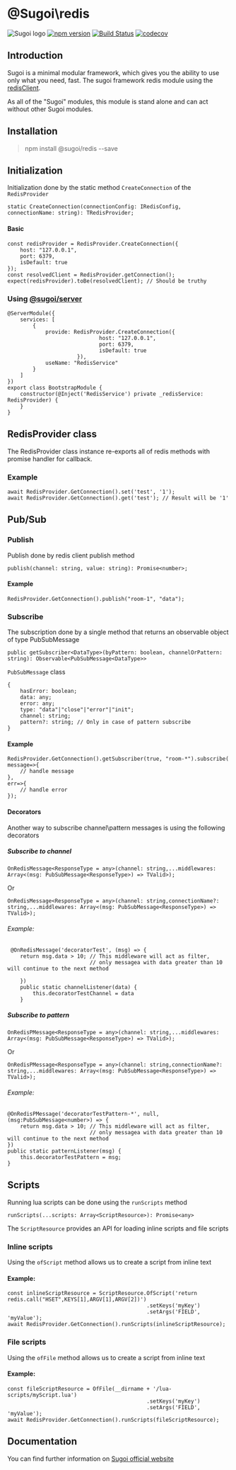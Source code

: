 # @Sugoi\redis

![Sugoi logo](https://sugoijs.com/assets/logo_inverse.png)
[![npm version](https://badge.fury.io/js/%40sugoi%2Fredis.svg)](https://badge.fury.io/js/%40sugoi%2Fredis)
[![Build Status](https://travis-ci.org/sugoiJS/redis.svg?branch=master)](https://travis-ci.org/sugoiJS/redis)
[![codecov](https://codecov.io/gh/sugoiJS/redis/branch/master/graph/badge.svg)](https://codecov.io/gh/sugoiJS/redis)


## Introduction
Sugoi is a minimal modular framework,
which gives you the ability to use only what you need, fast.
The sugoi framework redis module using the [redisClient](https://www.npmjs.com/package/redisClient).

As all of the "Sugoi" modules, this module is stand alone and can act without other Sugoi modules.

## Installation

> npm install @sugoi/redis --save

## Initialization

Initialization done by the static method `CreateConnection` of the `RedisProvider`

    static CreateConnection(connectionConfig: IRedisConfig, connectionName: string): TRedisProvider;


#### Basic

    const redisProvider = RedisProvider.CreateConnection({
        host: "127.0.0.1",
        port: 6379,
        isDefault: true
    });
    const resolvedClient = RedisProvider.getConnection();
    expect(redisProvider).toBe(resolvedClient); // Should be truthy

### Using [@sugoi/server](https://www.npmjs.com/package/@sugoi/server)

    @ServerModule({
        services: [
            {
                provide: RedisProvider.CreateConnection({
                                 host: "127.0.0.1",
                                 port: 6379,
                                 isDefault: true
                          }),
                useName: "RedisService"
            }
        ]
    })
    export class BootstrapModule {
        constructor(@Inject('RedisService') private _redisService: RedisProvider) {
        }
    }

## RedisProvider class

The RedisProvider class instance re-exports all of redis methods with promise handler for callback.

### Example

    await RedisProvider.GetConnection().set('test', '1');
    await RedisProvider.GetConnection().get('test'); // Result will be '1'

## Pub/Sub


### Publish

Publish done by redis client publish method

    publish(channel: string, value: string): Promise<number>;

#### Example

    RedisProvider.GetConnection().publish("room-1", "data");

### Subscribe

The subscription done by a single method that returns an observable object of type PubSubMessage

    public getSubscriber<DataType>(byPattern: boolean, channelOrPattern: string): Observable<PubSubMessage<DataType>>

`PubSubMessage` class

    {
        hasError: boolean;
        data: any;
        error: any;
        type: "data"|"close"|"error"|"init";
        channel: string;
        pattern?: string; // Only in case of pattern subscribe
    }

#### Example

    RedisProvider.GetConnection().getSubscriber(true, "room-*").subscribe(
    message=>{
        // handle message
    },
    err=>{
        // handle error
    });

#### Decorators

Another way to subscribe channel\pattern messages is using the following decorators

##### Subscribe to channel

    OnRedisMessage<ResponseType = any>(channel: string,...middlewares: Array<(msg: PubSubMessage<ResponseType>) => TValid>);

Or

    OnRedisMessage<ResponseType = any>(channel: string,connectionName?: string,...middlewares: Array<(msg: PubSubMessage<ResponseType>) => TValid>);

###### Example:

     @OnRedisMessage('decoratorTest', (msg) => {
        return msg.data > 10; // This middleware will act as filter,
                              // only messagea with data greater than 10 will continue to the next method

        })
        public static channelListener(data) {
            this.decoratorTestChannel = data
        }

##### Subscribe to pattern

    OnRedisPMessage<ResponseType = any>(channel: string,...middlewares: Array<(msg: PubSubMessage<ResponseType>) => TValid>);

Or

    OnRedisPMessage<ResponseType = any>(channel: string,connectionName?: string,...middlewares: Array<(msg: PubSubMessage<ResponseType>) => TValid>);

###### Example:

    @OnRedisPMessage('decoratorTestPattern-*', null, (msg:PubSubMessage<number>) => {
        return msg.data > 10; // This middleware will act as filter,
                              // only messagea with data greater than 10 will continue to the next method
    })
    public static patternListener(msg) {
        this.decoratorTestPattern = msg;
    }



## Scripts

Running lua scripts can be done using the `runScripts` method

    runScripts(...scripts: Array<ScriptResource>): Promise<any>

The `ScriptResource` provides an API for loading inline scripts and file scripts

### Inline scripts

Using the `ofScript` method allows us to create a script from inline text

#### Example:

    const inlineScriptResource = ScriptResource.OfScript('return redis.call("HSET",KEYS[1],ARGV[1],ARGV[2])')
                                                .setKeys('myKey')
                                                .setArgs('FIELD', 'myValue');
    await RedisProvider.GetConnection().runScripts(inlineScriptResource);

### File scripts

Using the `ofFile` method allows us to create a script from inline text

#### Example:

    const fileScriptResource = OfFile(__dirname + '/lua-scripts/myScript.lua')
                                                .setKeys('myKey')
                                                .setArgs('FIELD', 'myValue');
    await RedisProvider.GetConnection().runScripts(fileScriptResource);


## Documentation

You can find further information on [Sugoi official website](http://www.sugoijs.com)